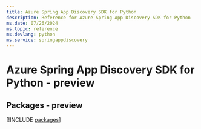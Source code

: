 ```yaml
---
title: Azure Spring App Discovery SDK for Python
description: Reference for Azure Spring App Discovery SDK for Python
ms.date: 07/26/2024
ms.topic: reference
ms.devlang: python
ms.service: springappdiscovery
---
```

# Azure Spring App Discovery SDK for Python - preview
## Packages - preview
[!INCLUDE [packages](spring-app-discovery-index.md)]